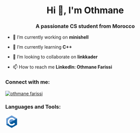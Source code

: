 <h1 align="center">Hi 👋, I'm Othmane</h1>
<h3 align="center">A passionate CS student from Morocco</h3>

- 🔭 I’m currently working on **minishell**

- 🌱 I’m currently learning **C++**

- 👯 I’m looking to collaborate on **linkkader**

- 📫 How to reach me **LinkedIn: Othmane Farissi**

<h3 align="left">Connect with me:</h3>
<p align="left">
<a href="https://linkedin.com/in/othmane farissi" target="blank"><img align="center" src="https://raw.githubusercontent.com/rahuldkjain/github-profile-readme-generator/master/src/images/icons/Social/linked-in-alt.svg" alt="othmane farissi" height="30" width="40" /></a>
</p>

<h3 align="left">Languages and Tools:</h3>
<p align="left"> <a href="https://www.cprogramming.com/" target="_blank" rel="noreferrer"> <img src="https://raw.githubusercontent.com/devicons/devicon/master/icons/c/c-original.svg" alt="c" width="40" height="40"/> </a> </p>
